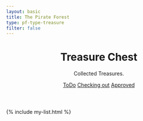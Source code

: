 ```yaml
---
layout: basic
title: The Pirate Forest
type: pf-type-treasure
filter: false
---
```


<header class="text-center">
    <h1 class="pf-title">Treasure Chest</h1>
    <p class="pf-under-title">
        Collected Treasures.
    </p>
    <div id="pf-process-men" class="pf-inline-men">
        <a class="pf-coin-bronze" href="#" onclick="filterProcess('toDo'); return false;">ToDo</a>
        <a class="pf-coin-silver" href="#" onclick="filterProcess('inProcess'); return false;">Checking out</a>
        <a class="pf-coin-gold" href="#" onclick="filterProcess('done'); return false;">Approved</a>
    </div>
</header>

{% include my-list.html %}
